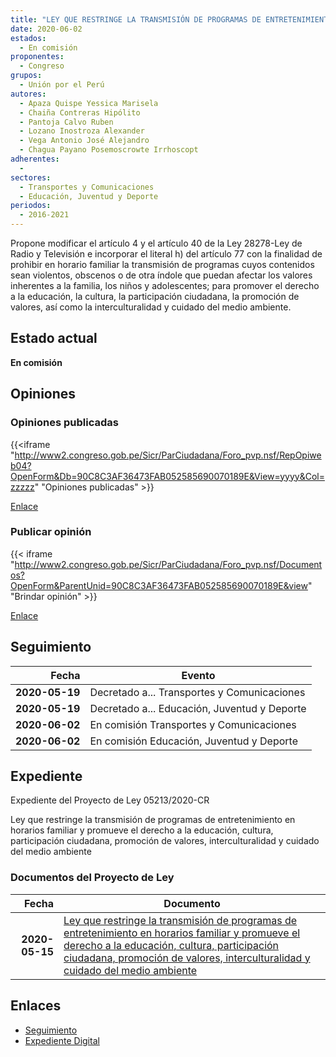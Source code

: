 ```yaml
---
title: "LEY QUE RESTRINGE LA TRANSMISIÓN DE PROGRAMAS DE ENTRETENIMIENTO EN HORARIO FAMILIAR Y PROMUEVE EL DERECHO A LA EDUCACIÓN, CULTURA, PARTICIPACIÓN CIUDADANA, PROMOCIÓN DE VALORES INTERCULTURALIDAD Y CUIDADO DEL MEDIO AMBIENTE"
date: 2020-06-02
estados: 
  - En comisión
proponentes: 
  - Congreso
grupos: 
  - Unión por el Perú
autores: 
  - Apaza Quispe Yessica Marisela
  - Chaiña Contreras Hipólito
  - Pantoja Calvo Ruben
  - Lozano Inostroza Alexander
  - Vega Antonio José Alejandro
  - Chagua Payano Posemoscrowte Irrhoscopt
adherentes: 
  - 
sectores: 
  - Transportes y Comunicaciones
  - Educación, Juventud y Deporte
periodos: 
  - 2016-2021
---
```


Propone modificar el artículo 4 y el artículo 40 de la Ley 28278-Ley de Radio y Televisión e incorporar el literal h) del artículo 77 con la finalidad de prohibir en horario familiar la transmisión de programas cuyos contenidos sean violentos, obscenos o de otra índole que puedan afectar los valores inherentes a la familia, los niños y adolescentes; para promover el derecho a la educación, la cultura, la participación ciudadana, la promoción de valores, así como la interculturalidad y cuidado del medio ambiente.


## Estado actual

**En comisión**

## Opiniones

### Opiniones publicadas

{{<iframe "http://www2.congreso.gob.pe/Sicr/ParCiudadana/Foro_pvp.nsf/RepOpiweb04?OpenForm&Db=90C8C3AF36473FAB052585690070189E&View=yyyy&Col=zzzzz" "Opiniones publicadas" >}}

[Enlace](http://www2.congreso.gob.pe/Sicr/ParCiudadana/Foro_pvp.nsf/RepOpiweb04?OpenForm&Db=90C8C3AF36473FAB052585690070189E&View=yyyy&Col=zzzzz)
### Publicar opinión

{{< iframe "http://www2.congreso.gob.pe/Sicr/ParCiudadana/Foro_pvp.nsf/Documentos?OpenForm&ParentUnid=90C8C3AF36473FAB052585690070189E&view" "Brindar opinión" >}}

[Enlace](http://www2.congreso.gob.pe/Sicr/ParCiudadana/Foro_pvp.nsf/Documentos?OpenForm&ParentUnid=90C8C3AF36473FAB052585690070189E&view)

## Seguimiento

| Fecha | Evento |
|------:|--------|
| **2020-05-19** | Decretado a... Transportes y Comunicaciones|
| **2020-05-19** | Decretado a... Educación, Juventud y Deporte|
| **2020-06-02** | En comisión Transportes y Comunicaciones|
| **2020-06-02** | En comisión Educación, Juventud y Deporte|


## Expediente

Expediente del Proyecto de Ley 05213/2020-CR

Ley que restringe la transmisión de programas de entretenimiento en horarios familiar y promueve el derecho a la educación, cultura, participación ciudadana, promoción de valores, interculturalidad y cuidado del medio ambiente


### Documentos del Proyecto de Ley

| Fecha | Documento |
|------:|--------|
| **2020-05-15** | [Ley que restringe la transmisión de programas de entretenimiento en horarios familiar y promueve el derecho a la educación, cultura, participación ciudadana, promoción de valores, interculturalidad y cuidado del medio ambiente](http://www.leyes.congreso.gob.pe/Documentos/2016_2021/Proyectos_de_Ley_y_de_Resoluciones_Legislativas/PL05213-20200515.pdf) |

## Enlaces 

- [Seguimiento](http://www2.congreso.gob.pe/Sicr/TraDocEstProc/CLProLey2016.nsf/f7fff46988ca05b1052578e100829cc7/354fec66374f6da8052585690070fc1b?OpenDocument)
- [Expediente Digital](http://www2.congreso.gob.pe/Sicr/TraDocEstProc/CLProLey2016.nsf/f7fff46988ca05b1052578e100829cc7/354fec66374f6da8052585690070fc1b?OpenDocument&Click=05257FB7005EB655.eb71d0cf91d8294e05256cdf006b5706/$Body/0.1C6C)
